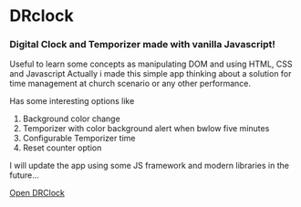 # DRclock
### Digital Clock and Temporizer made with vanilla Javascript!

Useful to learn some concepts as manipulating DOM and using HTML, CSS and Javascript
Actually i made this simple app thinking about a solution for time management at church scenario or any other performance.

Has some interesting options like

1. Background color change
2. Temporizer with color background alert when bwlow five minutes
3. Configurable Temporizer time
4. Reset counter option

I will update the app using some JS framework and modern libraries in the future...

[Open DRClock](https://deuryferreira.github.io/drclock/)


